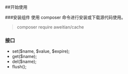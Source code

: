 ##开始使用

###安装组件
使用 composer 命令进行安装或下载源代码使用。
> composer require aweitian/cache

### 接口
- set($name, $value, $expire);
- get($name);
- del($name);
- flush();